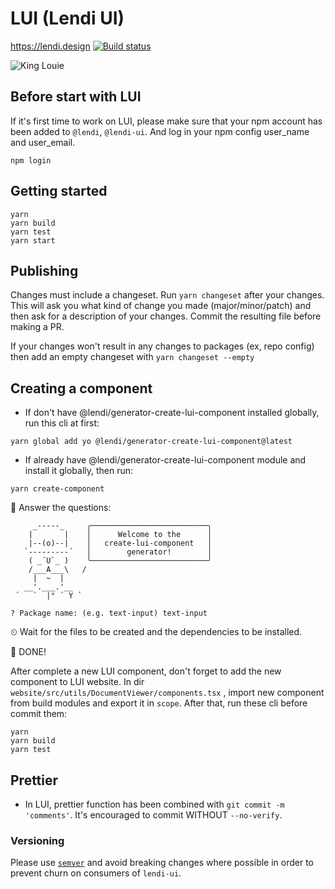 # LUI (Lendi UI)

https://lendi.design [![Build status](https://badge.buildkite.com/e0b109f38e66234d41546957bd37139b78445efab56659266d.svg)](https://buildkite.com/lendi-pty-ltd/lui)

![King Louie](https://vignette.wikia.nocookie.net/ryans-funny-parts/images/7/71/King-louie.jpg/revision/latest?cb=20160613001549)

## Before start with LUI

If it's first time to work on LUI, please make sure that your npm account has been added to `@lendi`, `@lendi-ui`. And log in your npm config user_name and user_email.

```
npm login
```

## Getting started

```
yarn
yarn build
yarn test
yarn start
```

## Publishing

Changes must include a changeset. Run `yarn changeset` after your changes. This will ask you what kind of change you made (major/minor/patch) and then ask for a description of your changes. Commit the resulting file before making a PR.

If your changes won't result in any changes to packages (ex, repo config) then add an empty changeset with `yarn changeset --empty`

## Creating a component

- If don't have @lendi/generator-create-lui-component installed globally, run this cli at first:

```
yarn global add yo @lendi/generator-create-lui-component@latest
```

- If already have @lendi/generator-create-lui-component module and install it globally, then run:

```
yarn create-component
```

💬 Answer the questions:

```
     _-----_     ╭──────────────────────────╮
    |       |    │      Welcome to the      │
    |--(o)--|    │   create-lui-component   │
   `---------´   │        generator!        │
    ( _´U`_ )    ╰──────────────────────────╯
    /___A___\   /
     |  ~  |
   __'.___.'__
 ´   `  |° ´ Y `

? Package name: (e.g. text-input) text-input
```

⏲ Wait for the files to be created and the dependencies to be installed.

🎉 DONE!

After complete a new LUI component, don't forget to add the new component to LUI website. In dir `website/src/utils/DocumentViewer/components.tsx` , import new component from build modules and export it in `scope`. After that, run these cli before commit them:

```
yarn
yarn build
yarn test
```

## Prettier

- In LUI, prettier function has been combined with `git commit -m 'comments'`. It's encouraged to commit WITHOUT `--no-verify`.

### Versioning

Please use [`semver`](https://semver.org/) and avoid breaking changes where possible in order to prevent churn on consumers of `lendi-ui`.
